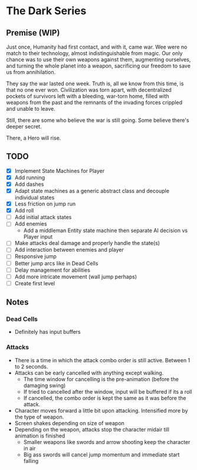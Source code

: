 # The Dark Series
## Premise (WIP)
Just once, Humanity had first contact, and with it, came war. Wee were no match to their technology, almost indistinguishable from magic. Our only chance was to use their own weapons against them, augmenting ourselves, and turning the whole planet into a weapon, sacrificing our freedom to save us from annihilation.

They say the war lasted one week. Truth is, all we know from this time, is that no one ever won. Civilization was torn apart, with decentralized pockets of survivors left with a bleeding, war-torn home, filled with weapons from the past and the remnants of the invading forces crippled and unable to leave.

Still, there are some who believe the war is still going. Some believe there's deeper secret.

There, a Hero will rise.

## TODO

- [X] Implement State Machines for Player
- [X] Add running
- [X] Add dashes
- [X] Adapt state machines as a generic abstract class and decouple individual states
- [X] Less friction on jump run
- [X] Add roll
- [ ] Add initial attack states
- [ ] Add enemies
  - Add a middleman Entity state machine then separate AI decision vs Player input
- [ ] Make attacks deal damage and properly handle the state(s)
- [ ] Add interaction between enemies and player
- [ ] Responsive jump
- [ ] Better jump arcs like in Dead Cells
- [ ] Delay management for abilities
- [ ] Add more intricate movement (wall jump perhaps)
- [ ] Create first level

## Notes

### Dead Cells

- Definitely has input buffers

### Attacks

- There is a time in which the attack combo order is still active. Between 1 to 2 seconds.
- Attacks can be early cancelled with anything except walking.
  - The time window for cancelling is the pre-animation (before the damaging swing)
  - If tried to cancelled after the window, input will be buffered if its a roll
  - If cancelled, the combo order is kept the same as it was before the attack.
- Character moves forward a little bit upon attacking. Intensified more by the type of weapon.
- Screen shakes depending on size of weapon 
- Depending on the weapon, attacks stop the character midair till animation is finished
  - Smaller weapons like swords and arrow shooting keep the character in air
  - Big ass swords will cancel jump momentum and immediate start falling
